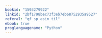 ```yaml
---
bookid: "1593279922"
linkid: "2bf1798bec73f3eb7eb68752935a9527"
referal: "qf_sp_asin_til"
ebook: true
proglanguagename: "Python"
---
```

